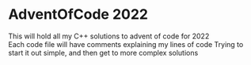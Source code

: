 # AdventOfCode 2022  

This will hold all my C++ solutions to advent of code for 2022  
Each code file will have comments explaining my lines of code
Trying to start it out simple, and then get to more complex solutions

